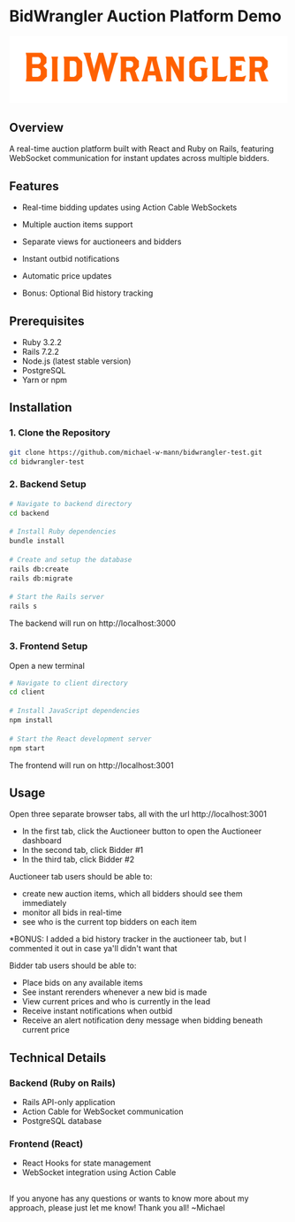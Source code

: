 # BidWrangler Auction Platform Demo

![BidWrangler Logo](/client/src/images/logo2.png)

## Overview

A real-time auction platform built with React and Ruby on Rails, featuring WebSocket communication for instant updates across multiple bidders.

## Features

- Real-time bidding updates using Action Cable WebSockets
- Multiple auction items support
- Separate views for auctioneers and bidders
- Instant outbid notifications
- Automatic price updates

- Bonus: Optional Bid history tracking 


## Prerequisites

- Ruby 3.2.2
- Rails 7.2.2
- Node.js (latest stable version)
- PostgreSQL
- Yarn or npm

## Installation

### 1. Clone the Repository

```bash
git clone https://github.com/michael-w-mann/bidwrangler-test.git
cd bidwrangler-test
```

### 2. Backend Setup

```bash
# Navigate to backend directory
cd backend

# Install Ruby dependencies
bundle install

# Create and setup the database
rails db:create
rails db:migrate

# Start the Rails server
rails s
```

The backend will run on http://localhost:3000

### 3. Frontend Setup

Open a new terminal

```bash
# Navigate to client directory
cd client

# Install JavaScript dependencies
npm install

# Start the React development server
npm start
```

The frontend will run on http://localhost:3001

## Usage

Open three separate browser tabs, all with the url http://localhost:3001
- In the first tab, click the Auctioneer button to open the Auctioneer dashboard
- In the second tab, click Bidder #1
- In the third tab, click Bidder #2

Auctioneer tab users should be able to:
- create new auction items, which all bidders should see them immediately
- monitor all bids in real-time
- see who is the current top bidders on each item

*BONUS: I added a bid history tracker in the auctioneer tab, but I commented it out in case ya'll didn't want that

Bidder tab users should be able to:
- Place bids on any available items
- See instant rerenders whenever a new bid is made
- View current prices and who is currently in the lead
- Receive instant notifications when outbid
- Receive an alert notification deny message when bidding beneath current price

## Technical Details

### Backend (Ruby on Rails)
- Rails API-only application
- Action Cable for WebSocket communication
- PostgreSQL database

### Frontend (React)
- React Hooks for state management
- WebSocket integration using Action Cable

## 

If you anyone has any questions or wants to know more about my approach, please just let me know! Thank you all! ~Michael
